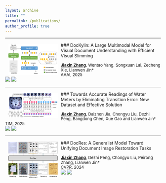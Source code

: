 ```yaml
---
layout: archive
title: ""
permalink: /publications/
author_profile: true
---
```




-----
<img style="float: left; margin:5px 10px" src="../images/publication_imgs/dockylin.png" width="160" height="100">
### DocKylin: A Large Multimodal Model for Visual Document Understanding with Efficient Visual Slimming
<p style="line-height:1.1">
<font size="2">
<strong><u>Jiaxin Zhang</u></strong>, Wentao Yang, Songxuan Lai, Zecheng Xie, Lianwen Jin*<br />
AAAI, 2025<br />
<a href='https://ojs.aaai.org/index.php/AAAI/article/view/33076'><img src='https://img.shields.io/badge/Paper-fedcba'></a>
<a href='https://github.com/ZZZHANG-jx/DocKylin'><img src='https://img.shields.io/github/stars/ZZZHANG-jx/DocKylin.svg?style=social&label=Star'></a>
<br />
</font>
</p>

-----
<img style="float: left; margin:5px 10px" src="../images/publication_imgs/watermeter.png" width="160" height="80">
### Towards Accurate Readings of Water Meters by Eliminating Transition Error: New Dataset and Effective Solution
<p style="line-height:1.1">
<font size="2">
<strong><u>Jiaxin Zhang</u></strong>, Daizhen Jia, Chongyu Liu, Dezhi Peng, Bangdong Chen, Xue Gao and Lianwen Jin*<br />
TIM, 2025<br />
<a href='https://ieeexplore.ieee.org/document/10909286'><img src='https://img.shields.io/badge/Paper-fedcba'></a>
<a href='https://github.com/ZZZHANG-jx/WMeter-Reader'><img src='https://img.shields.io/github/stars/ZZZHANG-jx/WMeter-Reader.svg?style=social&label=Star'></a>
<br />
</font>
</p>

-----
<img style="float: left; margin:5px 10px" src="../images/publication_imgs/docres.jpg" width="160" height="120">
### DocRes: A Generalist Model Toward Unifying Document Image Restoration Tasks
<p style="line-height:1.1">
<font size="2">
<strong><u>Jiaxin Zhang</u></strong>, Dezhi Peng, Chongyu Liu, Peirong Zhang, Lianwen Jin*<br />
CVPR, 2024<br />
<a href='https://openaccess.thecvf.com/content/CVPR2024/html/Zhang_DocRes_A_Generalist_Model_Toward_Unifying_Document_Image_Restoration_Tasks_CVPR_2024_paper.html'><img src='https://img.shields.io/badge/Paper-fedcba'></a>
<a href=''><img src='https://img.shields.io/github/stars/ZZZHANG-jx/DocRes.svg?style=social&label=Star'></a>
<br />
</font>
</p>
